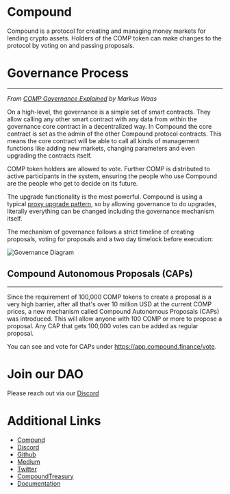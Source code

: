 # Compound 

Compound is a protocol for creating and managing money markets for lending crypto assets. Holders of the COMP token can make changes to the protocol by voting on and passing proposals.

# Governance Process
------------------

*From [COMP Governance Explained](https://soliditydeveloper.com/comp-governance) by Markus Waas*

On a high-level, the governance is a simple set of smart contracts. They allow calling any other smart contract with any data from within the governance core contract in a decentralized way. In Compound the core contract is set as the admin of the other Compound protocol contracts. This means the core contract will be able to call all kinds of management functions like adding new markets, changing parameters and even upgrading the contracts itself.

COMP token holders are allowed to vote. Further COMP is distributed to active participants in the system, ensuring the people who use Compound are the people who get to decide on its future.

The upgrade functionality is the most powerful. Compound is using a typical [proxy upgrade pattern](https://docs.openzeppelin.com/upgrades-plugins/1.x/proxies), so by allowing governance to do upgrades, literally everything can be changed including the governance mechanism itself.

The mechanism of governance follows a strict timeline of creating proposals, voting for proposals and a two day timelock before execution:

![Governance Diagram](https://cdn0.scrvt.com/b095ee27d37b3d7b6b150adba9ac6ec8/5a6bfe46945abfde/a662a71f9611/v/9565b3203398/gov_diagram.png)

## Compound Autonomous Proposals (CAPs)
------------------

Since the requirement of 100,000 COMP tokens to create a proposal is a very high barrier, after all that's over 10 million USD at the current COMP prices, a new mechanism called Compound Autonomous Proposals (CAPs) was introduced. This will allow anyone with 100 COMP or more to propose a proposal. Any CAP that gets 100,000 votes can be added as regular proposal.

You can see and vote for CAPs under <https://app.compound.finance/vote>.

# Join our DAO

Please reach out via our [Discord](https://discord.com/invite/fq6JSPkpJn)

# Additional Links

* [Compund](https://compound.finance/)
* [Discord](https://discord.com/invite/fq6JSPkpJn)
* [Github](https://github.com/compound-finance/compound-protocol)
* [Medium](https://medium.com/compound-finance)
* [Twitter](https://twitter.com/compoundfinance)
* [CompoundTreasury](https://compoundtreasury.com/)
* [Documentation](https://compound.finance/docs)
